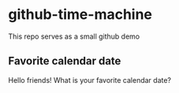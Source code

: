 # github-time-machine
This repo serves as a small github demo

## Favorite calendar date
Hello friends! What is your favorite calendar date?

